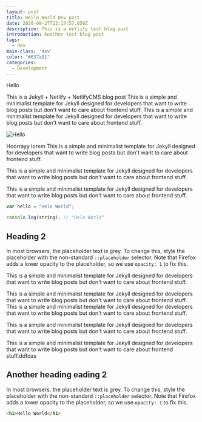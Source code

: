 ```yaml
---
layout: post
title: Hello World Dev post
date: 2020-09-27T22:17:57.858Z
description: This is a netlify test blog post
introduction: Another test blog post
tags:
  - dev
main-class: 'dev'
color: "#637a91"
categories:
  - Development
---
```

Hello

This is a Jekyll + Netlify + NetlifyCMS blog post
This is a simple and minimalist template for Jekyll designed for developers that want to write blog posts but don't want to care about frontend stuff.
This is a simple and minimalist template for Jekyll designed for developers that want to write blog posts but don't want to care about frontend stuff.

![Hello](/assets/img/blog-image.png)

Hoorrayy lorem  This is a simple and minimalist template for Jekyll designed for developers that want to write blog posts but don't want to care about frontend stuff.

This is a simple and minimalist template for Jekyll designed for developers that want to write blog posts but don't want to care about frontend stuff.

This is a simple and minimalist template for Jekyll designed for developers that want to write blog posts but don't want to care about frontend stuff.

```javascript
var hello = "Helo World";

console.log(string); // "Helo World"
```
## Heading 2

In most browsers, the placeholder text is grey. To change this, style the placeholder with the non-standard `::placeholder` selector. Note that Firefox adds a lower opacity to the placeholder, so we use `opacity: 1` to fix this.

This is a simple and minimalist template for Jekyll designed for developers that want to write blog posts but don't want to care about frontend stuff.

This is a simple and minimalist template for Jekyll designed for developers that want to write blog posts but don't want to care about frontend stuff.
This is a simple and minimalist template for Jekyll designed for developers that want to write blog posts but don't want to care about frontend stuff.


This is a simple and minimalist template for Jekyll designed for developers that want to write blog posts but don't want to care about frontend stuff.

This is a simple and minimalist template for Jekyll designed for developers that want to write blog posts but don't want to care about frontend stuff.ddfdas

## Another heading eading 2

In most browsers, the placeholder text is grey. To change this, style the placeholder with the non-standard `::placeholder` selector. Note that Firefox adds a lower opacity to the placeholder, so we use `opacity: 1` to fix this.

```html
<h1>Hello World</h1>
```